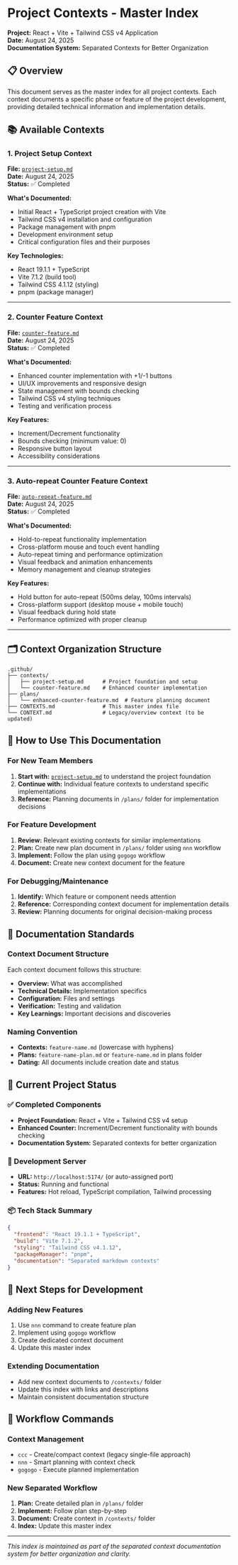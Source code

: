 # Project Contexts - Master Index

**Project:** React + Vite + Tailwind CSS v4 Application  
**Date:** August 24, 2025  
**Documentation System:** Separated Contexts for Better Organization

## 📋 Overview

This document serves as the master index for all project contexts. Each context documents a specific phase or feature of the project development, providing detailed technical information and implementation details.

## 📚 Available Contexts

### 1. Project Setup Context
**File:** [`project-setup.md`](./contexts/project-setup.md)  
**Date:** August 24, 2025  
**Status:** ✅ Completed

**What's Documented:**
- Initial React + TypeScript project creation with Vite
- Tailwind CSS v4 installation and configuration
- Package management with pnpm
- Development environment setup
- Critical configuration files and their purposes

**Key Technologies:**
- React 19.1.1 + TypeScript
- Vite 7.1.2 (build tool)
- Tailwind CSS 4.1.12 (styling)
- pnpm (package manager)

---

### 2. Counter Feature Context
**File:** [`counter-feature.md`](./contexts/counter-feature.md)  
**Date:** August 24, 2025  
**Status:** ✅ Completed

**What's Documented:**
- Enhanced counter implementation with +1/-1 buttons
- UI/UX improvements and responsive design
- State management with bounds checking
- Tailwind CSS v4 styling techniques
- Testing and verification process

**Key Features:**
- Increment/Decrement functionality
- Bounds checking (minimum value: 0)
- Responsive button layout
- Accessibility considerations

---

### 3. Auto-repeat Counter Feature Context
**File:** [`auto-repeat-feature.md`](./contexts/auto-repeat-feature.md)  
**Date:** August 24, 2025  
**Status:** ✅ Completed

**What's Documented:**
- Hold-to-repeat functionality implementation
- Cross-platform mouse and touch event handling
- Auto-repeat timing and performance optimization
- Visual feedback and animation enhancements
- Memory management and cleanup strategies

**Key Features:**
- Hold button for auto-repeat (500ms delay, 100ms intervals)
- Cross-platform support (desktop mouse + mobile touch)
- Visual feedback during hold state
- Performance optimized with proper cleanup

---

## 🗂️ Context Organization Structure

```
.github/
├── contexts/
│   ├── project-setup.md      # Project foundation and setup
│   └── counter-feature.md    # Enhanced counter implementation
├── plans/
│   └── enhanced-counter-feature.md  # Feature planning document
├── CONTEXTS.md               # This master index file
└── CONTEXT.md                # Legacy/overview context (to be updated)
```

## 🎯 How to Use This Documentation

### For New Team Members
1. **Start with:** [`project-setup.md`](./contexts/project-setup.md) to understand the project foundation
2. **Continue with:** Individual feature contexts to understand specific implementations
3. **Reference:** Planning documents in `/plans/` folder for implementation decisions

### For Feature Development
1. **Review:** Relevant existing contexts for similar implementations
2. **Plan:** Create new plan document in `/plans/` folder using `nnn` workflow
3. **Implement:** Follow the plan using `gogogo` workflow
4. **Document:** Create new context document for the feature

### For Debugging/Maintenance
1. **Identify:** Which feature or component needs attention
2. **Reference:** Corresponding context document for implementation details
3. **Review:** Planning documents for original decision-making process

## 📖 Documentation Standards

### Context Document Structure
Each context document follows this structure:
- **Overview:** What was accomplished
- **Technical Details:** Implementation specifics
- **Configuration:** Files and settings
- **Verification:** Testing and validation
- **Key Learnings:** Important decisions and discoveries

### Naming Convention
- **Contexts:** `feature-name.md` (lowercase with hyphens)
- **Plans:** `feature-name-plan.md` or `feature-name.md` in plans folder
- **Dating:** All documents include creation date and status

## 🔧 Current Project Status

### ✅ Completed Components
- **Project Foundation:** React + Vite + Tailwind CSS v4 setup
- **Enhanced Counter:** Increment/Decrement functionality with bounds checking
- **Documentation System:** Separated contexts for better organization

### 🚀 Development Server
- **URL:** `http://localhost:5174/` (or auto-assigned port)
- **Status:** Running and functional
- **Features:** Hot reload, TypeScript compilation, Tailwind processing

### 📦 Tech Stack Summary
```json
{
  "frontend": "React 19.1.1 + TypeScript",
  "build": "Vite 7.1.2",
  "styling": "Tailwind CSS v4.1.12",
  "packageManager": "pnpm",
  "documentation": "Separated markdown contexts"
}
```

## 🎯 Next Steps for Development

### Adding New Features
1. Use `nnn` command to create feature plan
2. Implement using `gogogo` workflow
3. Create dedicated context document
4. Update this master index

### Extending Documentation
- Add new context documents to `/contexts/` folder
- Update this index with links and descriptions
- Maintain consistent documentation structure

## 📝 Workflow Commands

### Context Management
- `ccc` - Create/compact context (legacy single-file approach)
- `nnn` - Smart planning with context check
- `gogogo` - Execute planned implementation

### New Separated Workflow
1. **Plan:** Create detailed plan in `/plans/` folder
2. **Implement:** Follow plan step-by-step
3. **Document:** Create context in `/contexts/` folder
4. **Index:** Update this master index

---

*This index is maintained as part of the separated context documentation system for better organization and clarity.*